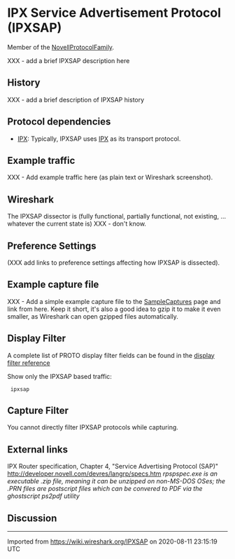 # IPX Service Advertisement Protocol (IPXSAP)

Member of the [NovellProtocolFamily](/NovellProtocolFamily).

XXX - add a brief IPXSAP description here

## History

XXX - add a brief description of IPXSAP history

## Protocol dependencies

  - [IPX](/IPX): Typically, IPXSAP uses [IPX](/IPX) as its transport protocol.

## Example traffic

XXX - Add example traffic here (as plain text or Wireshark screenshot).

## Wireshark

The IPXSAP dissector is (fully functional, partially functional, not existing, ... whatever the current state is) XXX - don't know.

## Preference Settings

(XXX add links to preference settings affecting how IPXSAP is dissected).

## Example capture file

XXX - Add a simple example capture file to the [SampleCaptures](/SampleCaptures) page and link from here. Keep it short, it's also a good idea to gzip it to make it even smaller, as Wireshark can open gzipped files automatically.

## Display Filter

A complete list of PROTO display filter fields can be found in the [display filter reference](http://www.wireshark.org/docs/dfref/i/ipxsap.html)

Show only the IPXSAP based traffic:

``` 
 ipxsap 
```

## Capture Filter

You cannot directly filter IPXSAP protocols while capturing.

## External links

IPX Router specification, Chapter 4, "Service Advertising Protocol (SAP)" <http://developer.novell.com/devres/langrp/specs.htm> *rpspspec.exe is an executable .zip file, meaning it can be unzipped on non-MS-DOS OSes; the .PRN files are postscript files which can be convered to PDF via the ghostscript ps2pdf utility*

## Discussion

---

Imported from https://wiki.wireshark.org/IPXSAP on 2020-08-11 23:15:19 UTC

